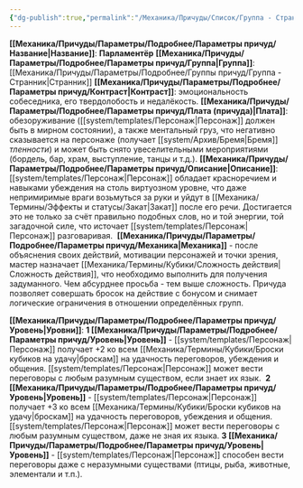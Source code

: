 ```yaml
---
{"dg-publish":true,"permalink":"/Механика/Причуды/Список/Группа - Странник/Парламентёр/","noteIcon":"","created":"2025-09-07T13:19:21.808+03:00","updated":"2025-09-04T08:06:55.473+03:00"}
---
```


**[[Механика/Причуды/Параметры/Подробнее/Параметры причуд/Название\|Название]]**: **Парламентёр**
**[[Механика/Причуды/Параметры/Подробнее/Параметры причуд/Группа\|Группа]]**: [[Механика/Причуды/Параметры/Подробнее/Группы причуд/Группа - Странник\|Странник]] 
**[[Механика/Причуды/Параметры/Подробнее/Параметры причуд/Контраст\|Контраст]]**: эмоциональность собеседника, его твердолобость и недалёкость.
**[[Механика/Причуды/Параметры/Подробнее/Параметры причуд/Плата (причуда)\|Плата]]**: обезоруживание ([[system/templates/Персонаж\|Персонаж]] должен быть в мирном состоянии), а также ментальный груз, что негативно сказывается на персонаже (получает [[system/Архив/Бремя\|Бремя]] *тленности*) и может быть снято увеселительными мероприятиями (бордель, бар, храм, выступление, танцы и т.д.). 
**[[Механика/Причуды/Параметры/Подробнее/Параметры причуд/Описание\|Описание]]**: [[system/templates/Персонаж\|Персонаж]] обладает красноречием и навыками убеждения на столь виртуозном уровне, что даже непримиримые враги возьмуться за руки и уйдут в [[Механика/Термины/Эффекты и статусы/Закат\|Закат]] после его речи. Достигается это не только за счёт правильно подобных слов, но и той энергии, той загадочной силе, что источает [[system/templates/Персонаж\|Персонаж]] разговаривая. 
**[[Механика/Причуды/Параметры/Подробнее/Параметры причуд/Механика\|Механика]]** - после объяснения своих действий, мотивации персонажей и точки зрения, мастер назначает [[Механика/Термины/Кубики/Сложность действия\|Сложность действия]], что необходимо выполнить для получения задуманного. Чем абсурднее просьба - тем выше сложность. Причуда позволяет совершать бросок на действие с бонусом и снимает логические ограничения в отношении определённых групп. 

**[[Механика/Причуды/Параметры/Подробнее/Параметры причуд/Уровень\|Уровни]]**:
**1 [[Механика/Причуды/Параметры/Подробнее/Параметры причуд/Уровень\|Уровень]]** - [[system/templates/Персонаж\|Персонаж]] получает +2 ко всем [[Механика/Термины/Кубики/Броски кубиков на удачу\|броскам]] на удачность переговоров, убеждения и общения. [[system/templates/Персонаж\|Персонаж]] может вести переговоры с любым разумным существом, если знает их язык. 
**2 [[Механика/Причуды/Параметры/Подробнее/Параметры причуд/Уровень\|Уровень]]** - [[system/templates/Персонаж\|Персонаж]] получает +3 ко всем [[Механика/Термины/Кубики/Броски кубиков на удачу\|броскам]] на удачность переговоров, убеждения и общения. [[system/templates/Персонаж\|Персонаж]] может вести переговоры с любым разумным существом, даже не зная их языка.
**3 [[Механика/Причуды/Параметры/Подробнее/Параметры причуд/Уровень\|Уровень]]** - [[system/templates/Персонаж\|Персонаж]] способен вести переговоры даже с неразумными существами (птицы, рыба, животные, элементали и т.п.). 